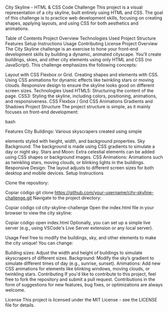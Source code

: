 City Skyline - HTML & CSS Code Challenge
This project is a visual representation of a city skyline, built entirely using HTML and CSS. The goal of this challenge is to practice web development skills, focusing on creating shapes, applying layouts, and using CSS for both aesthetics and animations.

Table of Contents
Project Overview
Technologies Used
Project Structure
Features
Setup Instructions
Usage
Contributing
License
Project Overview
The City Skyline challenge is an exercise to hone your front-end development skills by building a dynamic, animated cityscape. You'll create buildings, skies, and other city elements using only HTML and CSS (no JavaScript). This challenge emphasizes the following concepts:

Layout with CSS Flexbox or Grid.
Creating shapes and elements with CSS.
Using CSS animations for dynamic effects like twinkling stars or moving clouds.
Responsive design to ensure the skyline looks good on different screen sizes.
Technologies Used
HTML5: Structuring the content of the page.
CSS3: Styling the skyline, including colors, positioning, animations, and responsiveness.
CSS Flexbox / Grid
CSS Animations
Gradients and Shadows
Project Structure
The project structure is simple, as it mainly focuses on front-end development:

bash

Features
City Buildings: Various skyscrapers created using simple <div> elements styled with height, width, and background properties.
Sky Background: The background is made using CSS gradients to simulate a day or night sky.
Stars and Moon: Extra celestial elements can be added using CSS shapes or background images.
CSS Animations: Animations such as twinkling stars, moving clouds, or blinking lights in the buildings.
Responsive Design: The layout adjusts to different screen sizes for both desktop and mobile devices.
Setup Instructions

Clone the repository:

Copiar código
git clone https://github.com/your-username/city-skyline-challenge.git
Navigate to the project directory:

Copiar código
cd city-skyline-challenge
Open the index.html file in your browser to view the city skyline:

Copiar código
open index.html
Optionally, you can set up a simple live server (e.g., using VSCode's Live Server extension or any local server).

Usage
Feel free to modify the buildings, sky, and other elements to make the city unique! You can change:

Building sizes: Adjust the width and height of buildings to simulate skyscrapers of different sizes.
Background: Modify the sky’s gradient to simulate different times of day (e.g., sunrise, sunset).
Animations: Add new CSS animations for elements like blinking windows, moving clouds, or twinkling stars.
Contributing
If you'd like to contribute to this project, feel free to fork the repository and submit a pull request. Contributions in the form of suggestions for new features, bug fixes, or optimizations are always welcome.

License
This project is licensed under the MIT License - see the LICENSE file for details.
